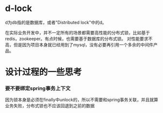 # d-lock

d为db指的是数据库，或者"Distributed lock"中的d。

在实际业务开发中，并不一定所有的场景都需要高性能的分布式锁，比如基于redis，zookeeper。有点时候，也需要基于数据库的分布式锁。
对性能要求不高，但是因为项目本身就已经用到了mysql，没有必要再引用一个多余的中间件产品。




# 设计过程的一些思考

### 要不要绑定spring事务上下文

因为锁本身是必须在finally中unlock的，所以不需要和spring事务关联，并且就算业务失败，分布式锁也不应该回退到之前的数据